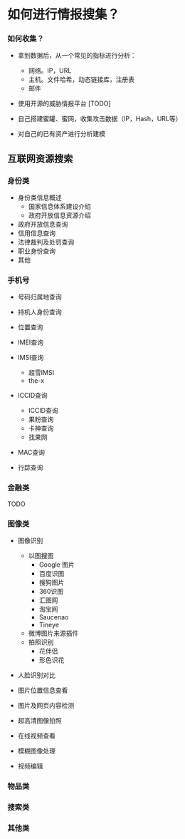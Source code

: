 # 如何进行情报搜集？

### 如何收集？

- 拿到数据后，从一个常见的指标进行分析：
  - 网络。IP，URL
  - 主机。文件哈希，动态链接库，注册表
  - 邮件

- 使用开源的威胁情报平台 [TODO]

- 自己搭建蜜罐、蜜网，收集攻击数据（IP，Hash，URL等）

- 对自己的已有资产进行分析建模



## 互联网资源搜索

### 身份类

- 身份类信息概述
  - 国家信息体系建设介绍
  - 政府开放信息资源介绍
- 政府开放信息查询
- 信用信息查询
- 法律裁判及处罚查询
- 职业身份查询
- 其他


### 手机号

- 号码归属地查询

- 持机人身份查询

- 位置查询

- IMEI查询

- IMSI查询
  - 超雪IMSI
  - the-x

- ICCID查询

  - ICCID查询
  - 果粉查询
  - 卡神查询
  - 找果网

- MAC查询

- 行踪查询

### 金融类

TODO

### 图像类

- 图像识别

  - 以图搜图
    - Google 图片
    - 百度识图
    - 搜狗图片
    - 360识图
    - 汇图网
    - 淘宝网
    - Saucenao
    - Tineye
  - 微博图片来源插件
  - 拍照识别
    - 花伴侣
    - 形色识花

- 人脸识别对比

- 图片位置信息查看

- 图片及网页内容检测

- 超高清图像拍照

- 在线视频查看

- 模糊图像处理

- 视频编辑

### 物品类



### 搜索类



### 其他类



